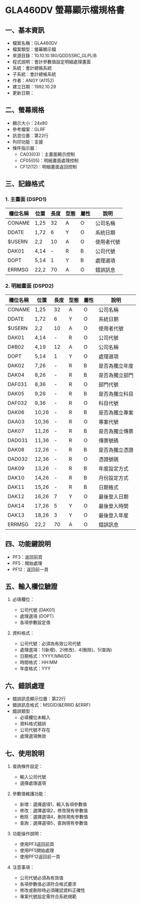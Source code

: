 # GLA460DV 螢幕顯示檔規格書

## 一、基本資訊
- 檔案名稱：GLA460DV
- 檔案類型：螢幕顯示檔
- 來源目錄：10.10.10.180/QDDSSRC_GLPLIB
- 程式說明：會計參數值設定明細處理畫面
- 系統：會計總帳系統
- 子系統：會計總帳系統
- 作者：ANGY (A1152)
- 建立日期：1992.10.29
- 更新日期：

## 二、螢幕規格
- 顯示大小：24x80
- 參考檔案：GLRF
- 訊息位置：第22行
- 列印功能：支援
- 條件指示器：
  - CA03(03)：主畫面顯示控制
  - CF05(05)：明細畫面處理控制
  - CF12(12)：明細畫面返回控制

## 三、記錄格式

### 1. 主畫面 (DSPD1)
| 欄位名稱 | 位置 | 長度 | 型態 | 屬性 | 說明 |
|---------|------|------|------|------|------|
| CONAME | 1,25 | 32 | A | O | 公司名稱 |
| DDATE | 1,72 | 6 | Y | O | 系統日期 |
| $USERN | 2,2 | 10 | A | O | 使用者代號 |
| DAK01 | 4,14 | - | R | B | 公司代號 |
| DOPT | 5,14 | 1 | Y | B | 處理選項 |
| ERRMSG | 22,2 | 70 | A | O | 錯誤訊息 |

### 2. 明細畫面 (DSPD2)
| 欄位名稱 | 位置 | 長度 | 型態 | 屬性 | 說明 |
|---------|------|------|------|------|------|
| CONAME | 1,25 | 32 | A | O | 公司名稱 |
| DDATE | 1,72 | 6 | Y | O | 系統日期 |
| $USERN | 2,2 | 10 | A | O | 使用者代號 |
| DAK01 | 4,14 | - | R | O | 公司代號 |
| D#B02 | 4,19 | 12 | A | O | 公司名稱 |
| DOPT | 5,14 | 1 | Y | O | 處理選項 |
| DAK02 | 7,26 | - | R | B | 是否為獨立年度 |
| DAK04 | 8,26 | - | R | B | 是否為獨立部門 |
| DAF031 | 8,36 | - | R | O | 部門代號 |
| DAK05 | 9,26 | - | R | B | 是否為獨立科目 |
| DAF032 | 9,36 | - | R | O | 科目代號 |
| DAK06 | 10,26 | - | R | B | 是否為獨立專案 |
| DAA03 | 10,36 | - | R | O | 專案代號 |
| DAK07 | 11,26 | - | R | B | 是否為獨立傳票 |
| DAD031 | 11,36 | - | R | O | 傳票號碼 |
| DAK08 | 12,26 | - | R | B | 是否為獨立憑證 |
| DAD032 | 12,36 | - | R | O | 憑證號碼 |
| DAK09 | 13,26 | - | R | B | 年度設定方式 |
| DAK10 | 14,26 | - | R | B | 月份設定方式 |
| DAK11 | 15,26 | - | R | B | 日期格式 |
| DAK12 | 16,26 | 7 | Y | O | 最後登入日期 |
| DAK14 | 17,26 | 5 | Y | O | 最後登入時間 |
| DAK13 | 18,26 | 3 | Y | O | 最後登入年度 |
| ERRMSG | 22,2 | 70 | A | O | 錯誤訊息 |

## 四、功能鍵說明
- PF3：返回前頁
- PF5：開始處理
- PF12：返回前一頁

## 五、輸入欄位驗證
1. 必填欄位：
   - 公司代號 (DAK01)
   - 處理選項 (DOPT)
   - 各項參數設定值

2. 資料格式：
   - 公司代號：必須為有效公司代號
   - 處理選項：1(新增)、2(修改)、4(刪除)、5(查詢)
   - 日期格式：YYYY/MM/DD
   - 時間格式：HH:MM
   - 年度格式：YYY

## 六、錯誤處理
- 錯誤訊息顯示位置：第22行
- 錯誤訊息格式：MSGID(&ERRID &ERRF)
- 錯誤類型：
  - 必填欄位未輸入
  - 資料格式錯誤
  - 公司代號不存在
  - 處理選項無效

## 七、使用說明
1. 查詢條件設定：
   - 輸入公司代號
   - 選擇處理選項

2. 參數值維護功能：
   - 新增：選擇選項1，輸入各項參數值
   - 修改：選擇選項2，修改現有參數值
   - 刪除：選擇選項4，刪除現有參數值
   - 查詢：選擇選項5，查詢現有參數值

3. 功能操作說明：
   - 使用PF3返回前頁
   - 使用PF5開始處理
   - 使用PF12返回前一頁

4. 注意事項：
   - 公司代號必須為有效值
   - 各項參數值必須符合格式要求
   - 修改或刪除時必須確認資料正確性
   - 專案代號設定需符合系統規範 